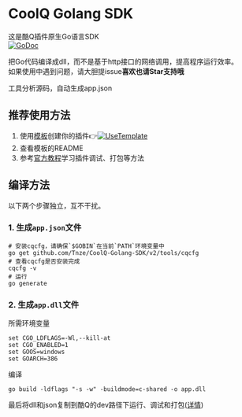 # CoolQ Golang SDK
这是酷Q插件原生Go语言SDK  
[![GoDoc](https://img.shields.io/badge/pkg-documents-blue.svg)](https://pkg.go.dev/github.com/Tnze/CoolQ-Golang-SDK/v2/cqp?tab=doc)

把Go代码编译成dll，而不是基于http接口的网络调用，提高程序运行效率。  
如果使用中遇到问题，请大胆提issue**喜欢也请Star支持哦** 

工具分析源码，自动生成app.json

## 推荐使用方法
1. 使用[模板](https://github.com/Tnze/CoolQ-Golang-Plugin)创建你的插件👉[![UseTemplate](https://img.shields.io/badge/-Use_Template-success)](https://github.com/Tnze/CoolQ-Golang-Plugin/generate)
1. 查看模板的README
1. 参考[官方教程](https://d.cqp.me/Pro/开发/快速入门)学习插件调试、打包等方法

## 编译方法

以下两个步骤独立，互不干扰。

### 1. 生成`app.json`文件

```batch
# 安装cqcfg，请确保`$GOBIN`在当前`PATH`环境变量中
go get github.com/Tnze/CoolQ-Golang-SDK/v2/tools/cqcfg
# 查看cqcfg是否安装完成
cqcfg -v
# 运行
go generate
```

### 2. 生成`app.dll`文件

所需环境变量

```batch
set CGO_LDFLAGS=-Wl,--kill-at
set CGO_ENABLED=1
set GOOS=windows
set GOARCH=386
```

编译

```batch
go build -ldflags "-s -w" -buildmode=c-shared -o app.dll
```

最后将dll和json复制到酷Q的dev路径下运行、调试和打包([详情](https://docs.cqp.im/dev/v9/getting-started/))
